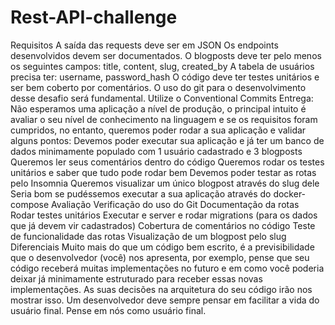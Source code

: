 # Rest-API-challenge

Requisitos A saída das requests deve ser em JSON Os endpoints desenvolvidos devem ser documentados. O blogposts deve ter pelo menos os seguintes campos: title, content, slug, created_by   A tabela de usuários precisa ter: username, password_hash  O código deve ter testes unitários e ser bem coberto por comentários.  O uso do git para o desenvolvimento desse desafio será fundamental.   Utilize o Conventional Commits   Entrega: Não esperamos uma aplicação a nível de produção, o principal intuito é avaliar o seu nível de conhecimento na linguagem e se os requisitos foram cumpridos, no entanto, queremos poder rodar a sua aplicação e validar alguns pontos:   Devemos poder executar sua aplicação e já ter um banco de dados minimamente populado com 1 usuário cadastrado e 3 blogposts Queremos ler seus comentários dentro do código Queremos rodar os testes unitários e saber que tudo pode rodar bem Devemos poder testar as rotas pelo Insomnia Queremos visualizar um único blogpost através do slug dele Seria bom se pudéssemos executar a sua aplicação através do docker-compose  Avaliação Verificação do uso do Git Documentação da rotas Rodar testes unitários Executar e server e rodar migrations (para os dados que já devem vir cadastrados) Cobertura de comentários no código Teste de funcionalidade das rotas Visualização de um blogpost pelo slug  Diferenciais Muito mais do que um código bem escrito, é a previsibilidade que o desenvolvedor (você) nos apresenta, por exemplo, pense que seu código receberá muitas implementações no futuro e em como você poderia deixar já minimamente estruturado para receber essas novas implementações. As suas decisões na arquitetura do seu código irão nos mostrar isso. Um desenvolvedor deve sempre pensar em facilitar a vida do usuário final. Pense em nós como usuário final. 
